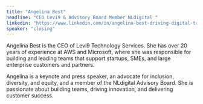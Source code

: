 ```yaml
---
title: "Angelina Best"
headline: "CEO Levi9 & Advisory Board Member NLdigital "
linkedin: "https://www.linkedin.com/in/angelina-best-driving-digital-transformation/"
speaker: "closing"
---
```


Angelina Best is the CEO of Levi9 Technology Services. She has over 20 years of experience at AWS and Microsoft, where she was responsible for building and leading teams that support startups, SMEs, and large enterprise customers and partners.

Angelina is a keynote and press speaker, an advocate for inclusion, diversity, and equity, and a member of the NLdigital Advisory Board. She is passionate about building teams, driving innovation, and delivering customer success.